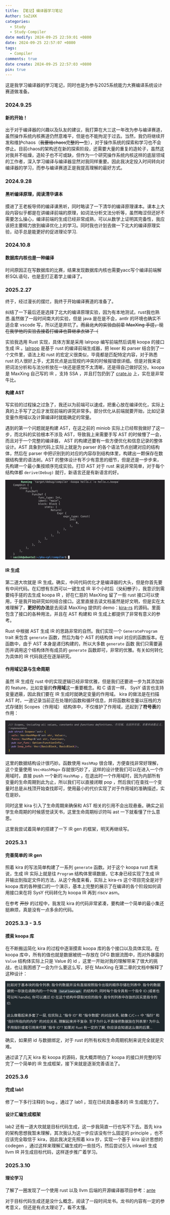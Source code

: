 ```yaml
---
title: 【笔记】编译器学习笔记
Author: SaZiKK
categories:
  - Study
  - Study-Compiler
date modify: 2024-09-25 22:59:01 +0800
date: 2024-09-25 22:57:07 +0800
tags:
  - Compiler
comments: true
date create: 2024-09-25 22:57:03 +0800
pin: true
---
```


这是我学习编译器的学习笔记，同时也是为参与2025系统能力大赛编译系统设计赛道做准备。

### 2024.9.25

#### 新的开始！

出于对于编译器的兴趣以及队友的建议，我打算在大三这一年改为参与编译赛道，虽然操作系统内核赛道仍然意难平，但是也不能拘泥于过去。当然，我仍将继续开发和维护chaos（~~我要给chaos完整的一生~~），对于操作系统的探索和学习也不会停止。目前chaos的架构还在新的探索阶段，还需要大量的重复的造轮子，虽然这对我并不枯燥，造轮子也不可或缺，但作为一个研究操作系统内核这样的底层领域的工作者，深入学习编译与编译器显然对我同样重要。因此我决定投入时间转向对编译器的学习，而参与编译赛道正是我提高理解的最好方式。

### 2024.9.28

#### 黑听编译原理，阅读清华课本

摸进了王老板导师的编译课黑听，同时略读了一下清华的编译原理课本。课本上大段内容似乎都是在讲编译前端的原理，如词法分析文法分析等，虽然晦涩但还好不需要怎么操心，编译前端的生成已经非常成熟，可以从数学上证明其完备性，我应该把主要精力放到编译优化上的学习。同时我也计划去做一下北大的编译原理实验，动手总是能更好的促进理论学习.

### 2024.10.8

#### 数据库内核也是一种编译

时间原因正在写数据库的比赛，结果发现数据库内核也需要yacc写个编译前端解析SQL语句，也是歪打正着学上编译了。

### 2025.2.27

终于，经过漫长的摆烂，我终于开始编译赛道的准备了。

纠结了一下最后还是选择了北大的编译原理实验，因为有本地测试，rust我也熟悉.虽然做了一段时间南大的实验，但是 java 是在是不会，antlr 的环境也确实不适合拿 vscode 写，所以还是弃坑了。~~而且北大的实验由前辈 MaxXing 手搓，现在我学他的实验去接着打编译也算继承衣钵了（~~

实验我选用 Rust 实现，具体方案是采用 lalrpop 编写前端然后调用 koopa 的接口生成 IR 。[lalrpop](https://lalrpop.github.io/lalrpop/) 是基于 rust 的编译前端生成器，把 lexer 和 parser 结合到了一个文件里，语法上和 rust 的宏定义很类似，毕竟都是匹配特定内容，对于熟悉 rust 的人很好上手，尤其优点是出现规约冲突的时候报错很详细。但是对我来说把词法分析和与法分析放在一块还是感觉不太清晰，还是得自己做好区分。koopa 是 MaxXing 自己写的 IR ，支持 SSA ，并且打包扔到了 [crate.io](https://crates.io/crates/koopa) 上，实在是非常牛比。

#### 构建 AST

写实验的过程操之过急了，我还以为前端可以速成，把重心放在编译优化，实际上真的上手写了之后才发现前端的讲究非常多。部分优化从前端就要开始，比如记录变量作用域以及计算编译时就能确定的常量。

遇到的第一个问题就是构建 AST，在这之前的 miniob 实际上已经帮我做好了这一步，而北科的实验根本不涉及 AST，导致我上来需要手写 AST 的时候懵了一会，而且对于一个完整的编译器， AST 的构建还要有一些方便优化和信息记录的整体设计。AST 具象到代码上实际上就是为 parser 的各个语法节点创建对应的结构体，然后在 parser 中把识别到的对应的内容存到结构体里，构建出一颗保存在数据结构里的语法树。AST 的整体设计有不少有意思的细节，但是还是一步步来，先构建一个最小集按顺序完成实验。打印 AST 对于 rust 来说非常简单，对于每个结构体都 `derive(Debug)` 就行，新语言还是有新语言的好。

![simpleast](../assets/figures/pku-cpl/simpleast.png)

#### IR 生成

第二道大坎就是 IR 生成。确实，中间代码优化才是编译器的大头，但是你首先要有中间代码。在幻想有东西可以一键生成 IR 半个小时后（~~又幻想了~~），我意识到需要纯手搓的去生成 koopa IR ，好在仁慈的 MaxXing 留了一些 rust 接口可以使用，于是我开始研究如何结合接口。这里直接去读文档虽然是好文明，但是实在太难理解了，**更好的办法**是去阅读 MaxXing 提供的 demo：[kira-rs](https://github.com/pku-minic/kira-rs) 的源码。里面包含了接口的各种用法，并且在 AST 构建和 IR 生成上都提供了非常有意义的参考。

Rust 中根据 AST 生成 IR 的思路非常的自然。我们实现一个 `GenerateProgram` trait 来包含 `generate` 函数，然后为每个 AST 的结构体 impl 对应的函数版本。在函数中，由于 AST 本身是递归构建的，所以大多数 `generate` 函数 我们只需要遍历并调用这个结构体所有成员的 `generate` 函数即可，非常的优雅。有关如何转化为具体的 IR 代码我还在逐渐研究。

#### 作用域记录与生命周期

虽然 IR 生成在 rust 中的实现逻辑已经非常优雅，但是我们还要进一步为其添加新的 feature，比如变量的**作用域**这一重要概念。和 C 语言一样， SysY 语言也支持变量遮蔽，因此我们要在 IR 生成时就确定变量的作用域。 kira 的做法是在扫描 AST 时，一道记录当前正在处理的函数和循环信息，并将函数和变量以压栈的方式存储到 Scopes（作用域） 结构体中，不仅维护了作用域，还起到了**符号表**的作用：

![scopes](../assets/figures/pku-cpl/scopes.png)

这里的数据结构设计很巧妙。函数使用 `HashMap` 很合理，方便查找非常好理解，这个变量使用 `Vec<HashMap>` 存就很巧妙了，这样的设计使我们可以在进入一个作用域时，直接 push 一个新的 `HashMap` ，在退出时一个作用域时，因为内部所有变量的生命周期到此为止，所以我们可以直接闭眼 pop ，然后我们在查找一个变量时总是从栈顶开始查找即可，使用最小的代价实现了对于作用域的准确描述，实在是妙。

同时这里 kira 引入了生命周期来确保和 AST 相关的引用不会出现悬垂。确实之前学生命周期的时候感觉读天书，这里生命周期标识符叫 ast 一下就看懂了什么意思。

这里我尝试着简单的搭建了一下 IR gen 的框架，明天再继续写。

### 2025.3.1

#### 完善简单的 IR gen

照着 kira 的写法简单构建了一系列 `generate` 函数。对于这个 koopa rust 库来说，生成 IR 实际上就是往 `Program` 结构体里填数据，它本身已经实现了生成 IR 并输出到指定文件的方法，从这个角度来看，实际上 kira-rs 这个项目完全是对于 koopa 库的各种接口的一个演示，基本上完整的展示了在编译的各个阶段如何调用接口来在将 SysY 代码转化为 koopa IR 再到 riscv asm。

在参考 ~~开抄~~ 的过程中，我发现 kira 的代码非常紧凑，要构建一个简单的最小集还挺麻烦，真是没有一点多余的代码。

### 2025.3.3 - 3.5

#### 摸索 koopa 库

在不断搬运简化 kira 的过程中逐渐摸索 koopa 库的各个接口以及具体实现。在 koopa 库中，所有的值也就是数据被统一存放在 DFG 数据流图中，而对外暴露的 `Value` 结构体实际上只是 Value 的 id ，这里一开始对我的理解带来了很大的挑战，也让我困惑了一会为什么要这么写，好在 MaxXing 在第二章的文档中解释了这种设计：

![why](../assets/figures/pku-cpl/why.png)

确实，如果把 id 与数据绑定，对于 rust 的所有权和生命周期机制来说完全就是灾难。

通过读了几天 kira 和 koopa 的源码，我大概弄明白了 koopa 的接口并完整的写完了一个简单的 IR 生成框架，接下来就是逐渐完善语法了。

### 2025.3.6

#### 完成 lab1

修了一下多行注释的 bug 。通过了 lab1 ，现在已经具备基本的 IR 生成能力了。

#### 设计汇编生成框架

lab2 还有一道大坎就是目标代码生成，这一步我简直一行也写不下去。首先 kira 的架构思想我暂未理解，其次我认为这一步应该没有什么固定的 principle ，也不应该完全取信于 kira，因此我决定先照着 kira 抄，实现一个基于 kira 设计思想的 codegen ，通过这样来理解汇编生成的一些技巧，然后尝试引入 inkwell 生成 llvm IR 并生成目标代码，这样逐步推广着学习。

### 2025.3.10

#### 理论学习

了解了一圈发现了一个使用 rust 以及 llvm 后端的开源编译器项目参考：[ante](https://github.com/jfecher/ante/tree/master) 

对于目标代码生成还是没什么概念，阅读了一段时间龙书。龙书的内容有一定的参考意义，但还是有点太理论了，看不太懂。
